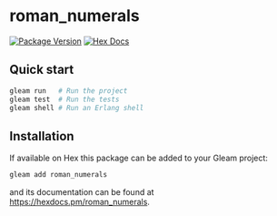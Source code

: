 # roman_numerals

[![Package Version](https://img.shields.io/hexpm/v/roman_numerals)](https://hex.pm/packages/roman_numerals)
[![Hex Docs](https://img.shields.io/badge/hex-docs-ffaff3)](https://hexdocs.pm/roman_numerals/)

## Quick start

```sh
gleam run   # Run the project
gleam test  # Run the tests
gleam shell # Run an Erlang shell
```

## Installation

If available on Hex this package can be added to your Gleam project:

```sh
gleam add roman_numerals
```

and its documentation can be found at <https://hexdocs.pm/roman_numerals>.
